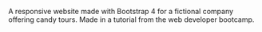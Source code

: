 A responsive website made with Bootstrap 4 for a fictional company offering candy tours. Made in a tutorial from the web developer bootcamp.